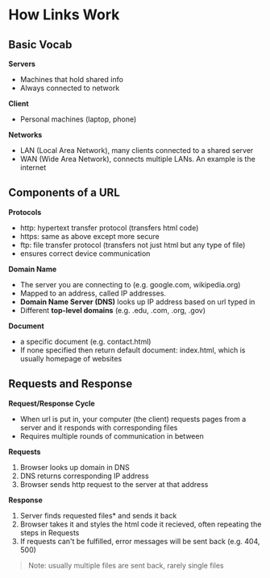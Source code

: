 # How Links Work

## Basic Vocab

**Servers**
- Machines that hold shared info
- Always connected to network

**Client**
- Personal machines (laptop, phone)

**Networks**
- LAN (Local Area Network), many clients connected to a shared server
- WAN (Wide Area Network), connects multiple LANs. An example is the internet

## Components of a URL

**Protocols**
- http: hypertext transfer protocol (transfers html code)
- https: same as above except more secure
- ftp: file transfer protocol (transfers not just html but any type of file)
- ensures correct device communication

**Domain Name**
- The server you are connecting to (e.g. google.com, wikipedia.org)
- Mapped to an address, called IP addresses.
- **Domain Name Server (DNS)** looks up IP address based on url typed in
- Different **top-level domains** (e.g. .edu, .com, .org, .gov)

**Document**
- a specific document (e.g. contact.html)
- If none specified then return default document: index.html, which is usually homepage of websites

## Requests and Response

**Request/Response Cycle**
- When url is put in, your computer (the client) requests pages from a server and it responds with corresponding files
- Requires multiple rounds of communication in between

**Requests**
1. Browser looks up domain in DNS
2. DNS returns corresponding IP address
3. Browser sends http request to the server at that address

**Response**
1. Server finds requested files* and sends it back
2. Browser takes it and styles the html code it recieved, often repeating the steps in Requests
3. If requests can't be fulfilled, error messages will be sent back (e.g. 404, 500)

> Note: usually multiple files are sent back, rarely single files

